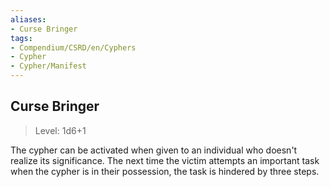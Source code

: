```yaml
---
aliases:
- Curse Bringer
tags:
- Compendium/CSRD/en/Cyphers
- Cypher
- Cypher/Manifest
---
```


  
## Curse Bringer  
>Level: 1d6+1  
  
The cypher can be activated when given to an individual who doesn't realize its significance. The next time the victim attempts an important task when the cypher is in their possession, the task is hindered by three steps.